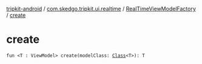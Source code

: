 [tripkit-android](../../index.md) / [com.skedgo.tripkit.ui.realtime](../index.md) / [RealTimeViewModelFactory](index.md) / [create](./create.md)

# create

`fun <T : ViewModel> create(modelClass: `[`Class`](https://docs.oracle.com/javase/7/docs/api/java/lang/Class.html)`<T>): T`